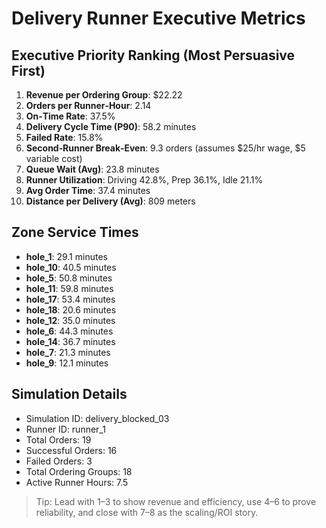 # Delivery Runner Executive Metrics

## Executive Priority Ranking (Most Persuasive First)
1. **Revenue per Ordering Group**: $22.22
2. **Orders per Runner‑Hour**: 2.14
3. **On‑Time Rate**: 37.5%
4. **Delivery Cycle Time (P90)**: 58.2 minutes
5. **Failed Rate**: 15.8%
6. **Second‑Runner Break‑Even**: 9.3 orders (assumes $25/hr wage, $5 variable cost)
7. **Queue Wait (Avg)**: 23.8 minutes
8. **Runner Utilization**: Driving 42.8%, Prep 36.1%, Idle 21.1%
9. **Avg Order Time**: 37.4 minutes
10. **Distance per Delivery (Avg)**: 809 meters

## Zone Service Times
- **hole_1**: 29.1 minutes
- **hole_10**: 40.5 minutes
- **hole_5**: 50.8 minutes
- **hole_11**: 59.8 minutes
- **hole_17**: 53.4 minutes
- **hole_18**: 20.6 minutes
- **hole_12**: 35.0 minutes
- **hole_6**: 44.3 minutes
- **hole_14**: 36.7 minutes
- **hole_7**: 21.3 minutes
- **hole_9**: 12.1 minutes


## Simulation Details
- Simulation ID: delivery_blocked_03
- Runner ID: runner_1
- Total Orders: 19
- Successful Orders: 16
- Failed Orders: 3
- Total Ordering Groups: 18
- Active Runner Hours: 7.5

> Tip: Lead with 1–3 to show revenue and efficiency, use 4–6 to prove reliability, and close with 7–8 as the scaling/ROI story.

